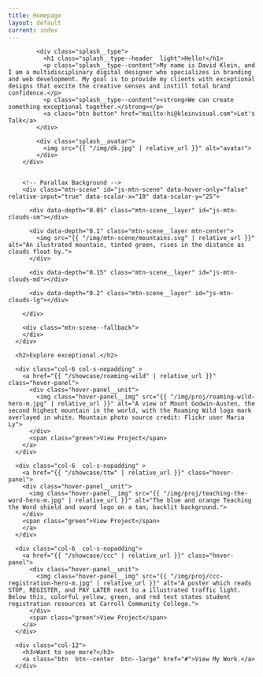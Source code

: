 ```yaml
---
title: Homepage
layout: default
current: index
---
```


<main>
  <!-- Home background & introduction -->
  <section class="splash  overflow  green" aria-label="Homepage introduction" >
      <div class="row">
        <div class="splash__intro">
        
            <div class="splash__type">
              <h1 class="splash__type--header  light">Hello!</h1>
              <p class="splash__type--content">My name is David Klein, and I am a multidisciplinary digital designer who specializes in branding and web development. My goal is to provide my clients with exceptional designs that excite the creative senses and instill total brand confidence.</p>
              <p class="splash__type--content"><strong>We can create something exceptional together.</strong></p>
              <a class="btn button" href="mailto:hi@kleinvisual.com">Let's Talk</a>
            </div>
            
            <div class="splash__avatar">
              <img src="{{ "/img/dk.jpg" | relative_url }}" alt="avatar">
            </div>
        </div>
        
        
        <!-- Parallax Background -->
        <div class="mtn-scene" id="js-mtn-scene" data-hover-only="false" relative-input="true" data-scalar-x="10" data-scalar-y="25">
        
          <div data-depth="0.05" class="mtn-scene__layer" id="js-mtn-clouds-sm"></div>
          
          <div data-depth="0.1" class="mtn-scene__layer mtn-center">
            <img src="{{ "/img/mtn-scene/mountains.svg" | relative_url }}" alt="An ilustrated mountain, tinted green, rises in the distance as clouds float by.">
          </div>
          
          <div data-depth="0.15" class="mtn-scene__layer" id="js-mtn-clouds-md"></div>
          
          <div data-depth="0.2" class="mtn-scene__layer" id="js-mtn-clouds-lg"></div>
          
        </div>
        
        <div class="mtn-scene--fallback">
        </div>
      </div>
  </section>
  
  
  
  
  
  <section class="row content" aria-label="Design Samples">
    
      <h2>Explore exceptional.</h2>
      
      <div class="col-6 col-s-nopadding" >
        <a href="{{ "/showcase/roaming-wild" | relative_url }}" class="hover-panel">
          <div class="hover-panel__unit">
            <img class="hover-panel__img" src="{{ "/img/proj/roaming-wild-hero-m.jpg" | relative_url }}" alt="A view of Mount Godwin-Austen, the second highest mountain in the world, with the Roaming Wild logo mark overlayed in white. Mountain photo source credit: Flickr user Maria Ly">
          </div>
          <span class="green">View Project</span>
        </a>
      </div>
      
      <div class="col-6  col-s-nopadding" >
        <a href="{{ "/showcase/ttw" | relative_url }}" class="hover-panel">
        <div class="hover-panel__unit">
          <img class="hover-panel__img" src="{{ "/img/proj/teaching-the-word-hero-m.jpg" | relative_url }}" alt="The blue and orange Teaching the Word shield and sword logo on a tan, backlit background.">
        </div>
        <span class="green">View Project</span>
        </a>
      </div>
      
      <div class="col-6  col-s-nopadding">
        <a href="{{ "/showcase/ccc" | relative_url }}" class="hover-panel">
          <div class="hover-panel__unit">
            <img class="hover-panel__img" src="{{ "/img/proj/ccc-registration-hero-m.jpg" | relative_url }}" alt="A poster which reads STOP, REGISTER, and PAY LATER next to a illustrated traffic light. Below this, colorful yellow, green, and red text states student registration resources at Carroll Community College.">
          </div>
          <span class="green">View Project</span>
        </a>
      </div>
      
      <div class="col-12">
        <h3>Want to see more?</h3>
        <a class="btn  btn--center  btn--large" href="#">View My Work.</a>
      </div>
      
  </section>
</main>